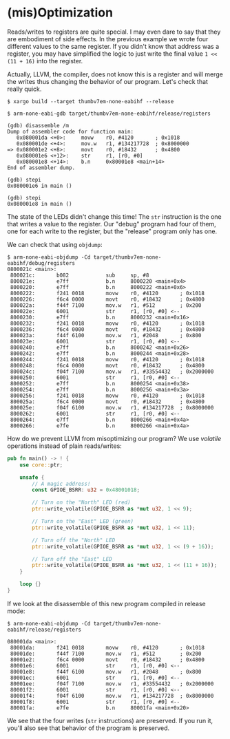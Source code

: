 # (mis)Optimization

Reads/writes to registers are quite special. I may even dare to say that they
are embodiment of side effects. In the previous example we wrote four different
values to the same register. If you didn't know that address was a register, you
may have simplified the logic to just write the final value `1 << (11 + 16)`
into the register.

Actually, LLVM, the compiler, does not know this is a register and will merge
the writes thus changing the behavior of our program. Let's check that really
quick.

```
$ xargo build --target thumbv7em-none-eabihf --release

$ arm-none-eabi-gdb target/thumbv7em-none-eabihf/release/registers

(gdb) disassemble /m
Dump of assembler code for function main:
   0x080001da <+0>:     movw    r0, #4120       ; 0x1018
   0x080001de <+4>:     mov.w   r1, #134217728  ; 0x8000000
=> 0x080001e2 <+8>:     movt    r0, #18432      ; 0x4800
   0x080001e6 <+12>:    str     r1, [r0, #0]
   0x080001e8 <+14>:    b.n     0x80001e8 <main+14>
End of assembler dump.

(gdb) stepi
0x080001e6 in main ()

(gdb) stepi
0x080001e8 in main ()
```

The state of the LEDs didn't change this time! The `str` instruction is the one
that writes a value to the register. Our "debug" program had four of them, one
for each write to the register, but the "release" program only has one.

We can check that using `objdump`:

```
$ arm-none-eabi-objdump -Cd target/thumbv7em-none-eabihf/debug/registers
0800021c <main>:
 800021c:       b082            sub     sp, #8
 800021e:       e7ff            b.n     8000220 <main+0x4>
 8000220:       e7ff            b.n     8000222 <main+0x6>
 8000222:       f241 0018       movw    r0, #4120       ; 0x1018
 8000226:       f6c4 0000       movt    r0, #18432      ; 0x4800
 800022a:       f44f 7100       mov.w   r1, #512        ; 0x200
 800022e:       6001            str     r1, [r0, #0] <--
 8000230:       e7ff            b.n     8000232 <main+0x16>
 8000232:       f241 0018       movw    r0, #4120       ; 0x1018
 8000236:       f6c4 0000       movt    r0, #18432      ; 0x4800
 800023a:       f44f 6100       mov.w   r1, #2048       ; 0x800
 800023e:       6001            str     r1, [r0, #0] <--
 8000240:       e7ff            b.n     8000242 <main+0x26>
 8000242:       e7ff            b.n     8000244 <main+0x28>
 8000244:       f241 0018       movw    r0, #4120       ; 0x1018
 8000248:       f6c4 0000       movt    r0, #18432      ; 0x4800
 800024c:       f04f 7100       mov.w   r1, #33554432   ; 0x2000000
 8000250:       6001            str     r1, [r0, #0] <--
 8000252:       e7ff            b.n     8000254 <main+0x38>
 8000254:       e7ff            b.n     8000256 <main+0x3a>
 8000256:       f241 0018       movw    r0, #4120       ; 0x1018
 800025a:       f6c4 0000       movt    r0, #18432      ; 0x4800
 800025e:       f04f 6100       mov.w   r1, #134217728  ; 0x8000000
 8000262:       6001            str     r1, [r0, #0] <--
 8000264:       e7ff            b.n     8000266 <main+0x4a>
 8000266:       e7fe            b.n     8000266 <main+0x4a>
```

How do we prevent LLVM from misoptimizing our program? We use *volatile*
operations instead of plain reads/writes:

``` rust
pub fn main() -> ! {
    use core::ptr;

    unsafe {
        // A magic address!
        const GPIOE_BSRR: u32 = 0x48001018;

        // Turn on the "North" LED (red)
        ptr::write_volatile(GPIOE_BSRR as *mut u32, 1 << 9);

        // Turn on the "East" LED (green)
        ptr::write_volatile(GPIOE_BSRR as *mut u32, 1 << 11);

        // Turn off the "North" LED
        ptr::write_volatile(GPIOE_BSRR as *mut u32, 1 << (9 + 16));

        // Turn off the "East" LED
        ptr::write_volatile(GPIOE_BSRR as *mut u32, 1 << (11 + 16));
    }

    loop {}
}
```

If we look at the disassemble of this new program compiled in release mode:

```
$ arm-none-eabi-objdump -Cd target/thumbv7em-none-eabihf/release/registers

080001da <main>:
 80001da:       f241 0018       movw    r0, #4120       ; 0x1018
 80001de:       f44f 7100       mov.w   r1, #512        ; 0x200
 80001e2:       f6c4 0000       movt    r0, #18432      ; 0x4800
 80001e6:       6001            str     r1, [r0, #0] <--
 80001e8:       f44f 6100       mov.w   r1, #2048       ; 0x800
 80001ec:       6001            str     r1, [r0, #0] <--
 80001ee:       f04f 7100       mov.w   r1, #33554432   ; 0x2000000
 80001f2:       6001            str     r1, [r0, #0] <--
 80001f4:       f04f 6100       mov.w   r1, #134217728  ; 0x8000000
 80001f8:       6001            str     r1, [r0, #0] <--
 80001fa:       e7fe            b.n     80001fa <main+0x20>
```

We see that the four writes (`str` instructions) are preserved. If you run it,
you'll also see that behavior of the program is preserved.
